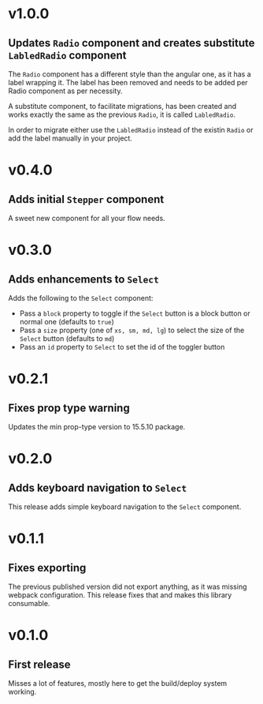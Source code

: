 # v1.0.0
## Updates `Radio` component and creates substitute `LabledRadio` component

The `Radio` component has a different style than the angular one, as it has a label wrapping it.
The label has been removed and needs to be added per Radio component as per necessity.

A substitute component, to facilitate migrations, has been created and works exactly the same as the previous `Radio`,
it is called `LabledRadio`.

In order to migrate either use the `LabledRadio` instead of the existin `Radio` or add the label manually in your project.

# v0.4.0
## Adds initial `Stepper` component

A sweet new component for all your flow needs.

# v0.3.0
## Adds enhancements to `Select`

Adds the following to the `Select` component:

* Pass a `block` property to toggle if the `Select` button is a block button or normal one (defaults to `true`)
* Pass a `size` property (one of `xs, sm, md, lg`) to select the size of the `Select` button (defaults to `md`)
* Pass an `id` property to `Select` to set the id of the toggler button

# v0.2.1
## Fixes prop type warning

Updates the min prop-type version to 15.5.10 package.

# v0.2.0
## Adds keyboard navigation to `Select`

This release adds simple keyboard navigation to the `Select` component.

# v0.1.1
## Fixes exporting

The previous published version did not export anything, as it was missing webpack configuration. This release fixes that and makes this library consumable.

# v0.1.0
## First release

Misses a lot of features, mostly here to get the build/deploy system working.
